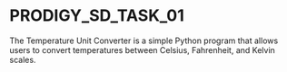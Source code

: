 # PRODIGY_SD_TASK_01
The Temperature Unit Converter is a simple Python program that allows users to convert temperatures between Celsius, Fahrenheit, and Kelvin scales.
